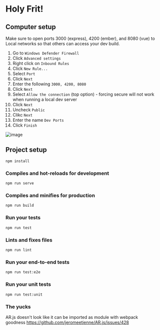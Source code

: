 # Holy Frit!

## Computer setup

Make sure to open ports 3000 (express), 4200 (ember), and 8080 (vue) to Local networks so that others can access your dev build.

1. Go to `Windows Defender Firewall`
2. Click `Advanced settings`
3. Right click on `Inbound Rules`
4. Click `New Rule...`
5. Select `Port`
6. Click `Next`
7. Enter the following `3000, 4200, 8080`
8. Click `Next`
9. Select `Allow the connection` (top option) - forcing secure will not work when running a local dev server
10. Click `Next`
11. Uncheck `Public`
12. Clikc `Next`
13. Enter the name `Dev Ports`
14. Click `Finish`

![image](https://user-images.githubusercontent.com/1400737/47526764-c224e480-d86e-11e8-9cee-ba25d3b8aa8a.png)


## Project setup
```
npm install
```

### Compiles and hot-reloads for development
```
npm run serve
```

### Compiles and minifies for production
```
npm run build
```

### Run your tests
```
npm run test
```

### Lints and fixes files
```
npm run lint
```

### Run your end-to-end tests
```
npm run test:e2e
```

### Run your unit tests
```
npm run test:unit
```

### The yucks
AR.js doesn't look like it can be imported as module with webpack goodness
https://github.com/jeromeetienne/AR.js/issues/428
